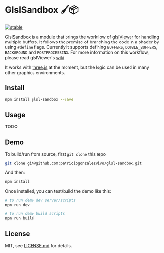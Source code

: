 # GlslSandbox 🖌📦

[![stable](http://badges.github.io/stability-badges/dist/stable.svg)](http://github.com/badges/stability-badges)

GlslSandbox is a module that brings the workflow of [glslViewer](https://github.com/patriciogonzalezvivo/glslViewer) for handling multiple buffers. It follows the premise of branching the code in a shader by using `#define` flags. Currently it supports defining `BUFFERS`, `DOUBLE_BUFFERS`, `BACKGROUND` and `POSTPROCESSING`. For more information on this workflow, please read glslViewer's [wiki](https://github.com/patriciogonzalezvivo/glslViewer/wiki)

It works with [three.js](https://github.com/mrdoob/three.js) at the moment, but the logic can be used in many other graphics environments.



## Install

```sh
npm install glsl-sandbox --save
```

## Usage

TODO

## Demo

To build/run from source, first `git clone` this repo 

```sh
git clone git@github.com:patriciogonzalezvivo/glsl-sandbox.git
```

And then:

```sh
npm install
```

Once installed, you can test/build the demo like this:

```sh
# to run demo dev server/scripts
npm run dev

# to run demo build scripts
npm run build
```

## License

MIT, see [LICENSE.md](http://github.com/patriciogonzalezvivo/glsl-sandbox/blob/master/LICENSE.md) for details.
